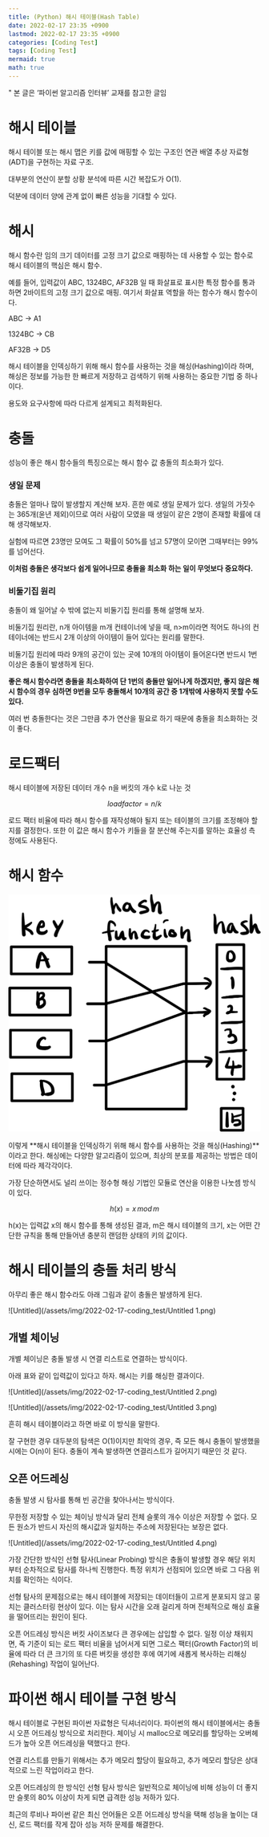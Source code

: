 ```yaml
---
title: (Python) 해시 테이블(Hash Table)
date: 2022-02-17 23:35 +0900
lastmod: 2022-02-17 23:35 +0900
categories: [Coding Test]
tags: [Coding Test]
mermaid: true
math: true
---
```


" 본 글은 ‘파이썬 알고리즘 인터뷰’ 교재를 참고한 글임

# 해시 테이블

해시 테이블 또는 해시 맵은 키를 값에 매핑할 수 있는 구조인 연관 배열 추상 자료형(ADT)을 구현하는 자료 구조.

대부분의 연산이 분할 상황 분석에 따른 시간 복잡도가 O(1).

덕분에 데이터 양에 관계 없이 빠른 성능을 기대할 수 있다.

# 해시

해시 함수란 임의 크기 데이터를 고정 크기 값으로 매핑하는 데 사용할 수 있는 함수로 해시 테이블의 핵심은 해시 함수.

예를 들어, 입력값이 ABC, 1324BC, AF32B 일 때 화살표로 표시한 특정 함수를 통과하면 2바이트의 고정 크기 값으로 매핑. 여기서 화살표 역할을 하는 함수가 해시 함수이다.

ABC -> A1 

1324BC -> CB 

AF32B -> D5

해시 테이블을 인덱싱하기 위해 해시 함수를 사용하는 것을 해싱(Hashing)이라 하며, 해싱은 정보를 가능한 한 빠르게 저장하고 검색하기 위해 사용하는 중요한 기법 중 하나이다.

용도와 요구사항에 따라 다르게 설계되고 최적화된다.

# 충돌

성능이 좋은 해시 함수들의 특징으로는 해시 함수 값 충돌의 최소화가 있다.

### 생일 문제

충돌은 얼마나 많이 발생할지 계산해 보자. 흔한 예로 생일 문제가 있다. 생일의 가짓수는 365개(윤년 제외)이므로 여러 사람이 모였을 때 생일이 같은 2명이 존재할 확률에 대해 생각해보자.

실험에 따르면 23명만 모여도 그 확률이 50%를 넘고 57명이 모이면 그때부터는 99%를 넘어선다.

**이처럼 충돌은 생각보다 쉽게 일어나므로 충돌을 최소화 하는 일이 무엇보다 중요하다.**

### 비둘기집 원리

충돌이 왜 일어날 수 밖에 없는지 비둘기집 원리를 통해 설명해 보자.

비둘기집 원리란, n개 아이템을 m개 컨테이너에 넣을 때, n>m이라면 적어도 하나의 컨테이너에는 반드시 2개 이상의 아이템이 들어 있다는 원리를 말한다.

비둘기집 원리에 따라 9개의 공간이 있는 곳에 10개의 아이템이 들어온다면 반드시 1번 이상은 충돌이 발생하게 된다.

**좋은 해시 함수라면 충돌을 최소화하여 단 1번의 충돌만 일어나게 하겠지만, 좋지 않은 해시 함수의 경우 심하면 9번을 모두 충돌해서 10개의 공간 중 1개밖에 사용하지 못할 수도 있다.**

여러 번 충돌한다는 것은 그만큼 추가 연산을 필요로 하기 때문에 충돌을 최소화하는 것이 좋다.

# 로드팩터

해시 테이블에 저장된 데이터 개수 n을 버킷의 개수 k로 나눈 것

$$
load factor = n/k
$$

로드 팩터 비율에 따라 해시 함수를 재작성해야 될지 또는 테이블의 크기를 조정해야 할지를 결정한다. 또한 이 값은 해시 함수가 키들을 잘 분산해 주는지를 말하는 효율성 측정에도 사용된다.

# 해시 함수

![Untitled](/assets/img/2022-02-17-coding_test/Untitled.png)

이렇게 **해시 테이블을 인덱싱하기 위해 해시 함수를 사용하는 것을 해싱(Hashing)**이라고 한다. 해싱에는 다양한 알고리즘이 있으며, 최상의 분포를 제공하는 방법은 데이터에 따라 제각각이다.

가장 단순하면서도 널리 쓰이는 정수형 해싱 기법인 모듈로 연산을 이용한 나눗셈 방식이 있다.

$$
h(x) = x\,mod\,m
$$

h(x)는 입력값 x의 해시 함수를 통해 생성된 결과, m은 해시 테이블의 크기, x는 어떤 간단한 규칙을 통해 만들어낸 충분히 랜덤한 상태의 키의 값이다. 

# 해시 테이블의 충돌 처리 방식

아무리 좋은 해시 함수라도 아래 그림과 같이 충돌은 발생하게 된다.

![Untitled](/assets/img/2022-02-17-coding_test/Untitled 1.png)

## 개별 체이닝

개별 체이닝은 충돌 발생 시 연결 리스트로 연결하는 방식이다.

아래 표와 같이 입력값이 있다고 하자. 해시는 키를 해싱한 결과이다. 

![Untitled](/assets/img/2022-02-17-coding_test/Untitled 2.png)

![Untitled](/assets/img/2022-02-17-coding_test/Untitled 3.png)

흔히 해시 테이블이라고 하면 바로 이 방식을 말한다.

잘 구현한 경우 대두분의 탐색은 O(1)이지만 최악의 경우, 즉 모든 해시 충돌이 발생했을 시에는 O(n)이 된다. 충돌이 계속 발생하면 연결리스트가 길어지기 때문인 것 같다. 

## 오픈 어드레싱

충돌 발생 시 탐사를 통해 빈 공간을 찾아나서는 방식이다. 

무한정 저장할 수 있는 체이닝 방식과 달리 전체 슬롯의 개수 이상은 저장할 수 없다. 모든 원소가 반드시 자신의 해시값과 일치하는 주소에 저장된다는 보장은 없다.

![Untitled](/assets/img/2022-02-17-coding_test/Untitled 4.png)

가장 간단한 방식인 선형 탐사(Linear Probing) 방식은 충돌이 발생할 경우 해당 위치부터 순차적으로 탐사를 하나씩 진행한다. 특정 위치가 선점되어 있으면 바로 그 다음 위치를 확인하는 식이다.

선형 탐사의 문제점으로는 해시 테이블에 저장되는 데이터들이 고르게 분포되지 않고 뭉치는 클러스터링 현상이 있다. 이는 탐사 시간을 오래 걸리게 하며 전체적으로 해싱 효율을 떨어뜨리는 원인이 된다. 

오픈 어드레싱 방식은 버킷 사이즈보다 큰 경우에는 삽입할 수 없다. 일정 이상 채워지면, 즉 기준이 되는 로드 팩터 비율을 넘어서게 되면 그로스 팩터(Growth Factor)의 비율에 따라 더 큰 크기의 또 다른 버킷을 생성한 후에 여기에 새롭게 복사하는 리해싱(Rehashing) 작업이 일어난다.

# 파이썬 해시 테이블 구현 방식

해시 테이블로 구현된 파이썬 자료형은 딕셔너리이다. 파이썬의 해시 테이블에서는 충돌 시 오픈 어드레싱 방식으로 처리한다. 체이닝 시 malloc으로 메모리를 할당하는 오버헤드가 높아 오픈 어드레싱을 택했다고 한다. 

연결 리스트를 만들기 위해서는 추가 메모리 할당이 필요하고, 추가 메모리 할당은 상대적으로 느린 작업이라고 한다.

오픈 어드레싱의 한 방식인 선형 탐사 방식은 일반적으로 체이닝에 비해 성능이 더 좋지만 슬롯의 80% 이상이 차게 되면 급격한 성능 저하가 있다. 

최근의 루비나 파이썬 같은 최신 언어들은 오픈 어드레싱 방식을 택해 성능을 높이는 대신, 로드 팩터를 작게 잡아 성능 저하 문제를 해결한다.